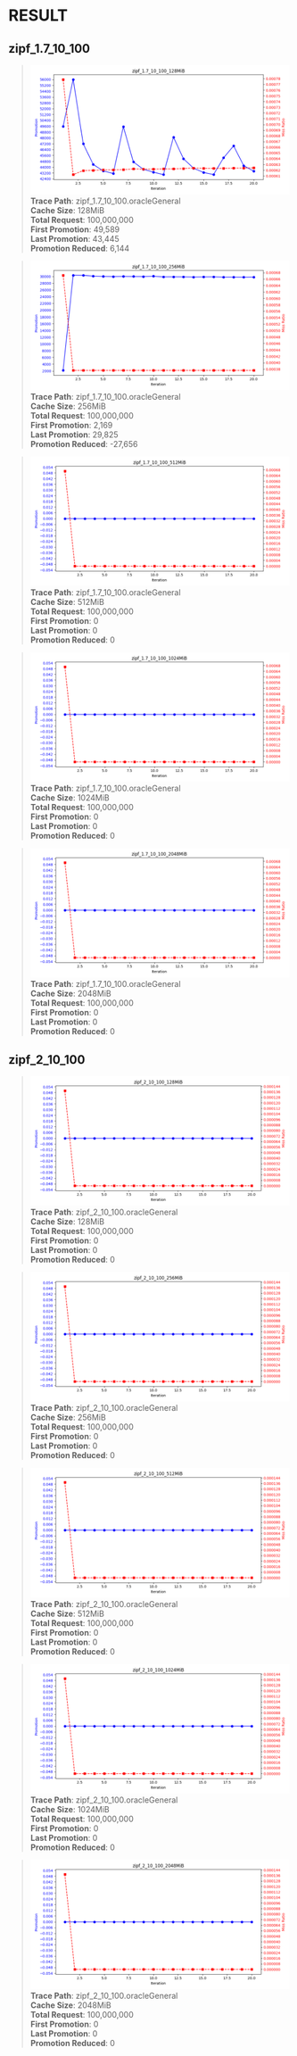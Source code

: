 # RESULT
## zipf_1.7_10_100 
> ![graph](./graph/zipf_1.7_10_100_128MiB_py.png)  
> **Trace Path**: zipf_1.7_10_100.oracleGeneral  
> **Cache Size**: 128MiB  
> **Total Request**: 100,000,000  
> **First Promotion**: 49,589  
> **Last Promotion**: 43,445  
> **Promotion Reduced**: 6,144  

> ![graph](./graph/zipf_1.7_10_100_256MiB_py.png)  
> **Trace Path**: zipf_1.7_10_100.oracleGeneral  
> **Cache Size**: 256MiB  
> **Total Request**: 100,000,000  
> **First Promotion**: 2,169  
> **Last Promotion**: 29,825  
> **Promotion Reduced**: -27,656  

> ![graph](./graph/zipf_1.7_10_100_512MiB_py.png)  
> **Trace Path**: zipf_1.7_10_100.oracleGeneral  
> **Cache Size**: 512MiB  
> **Total Request**: 100,000,000  
> **First Promotion**: 0  
> **Last Promotion**: 0  
> **Promotion Reduced**: 0  

> ![graph](./graph/zipf_1.7_10_100_1024MiB_py.png)  
> **Trace Path**: zipf_1.7_10_100.oracleGeneral  
> **Cache Size**: 1024MiB  
> **Total Request**: 100,000,000  
> **First Promotion**: 0  
> **Last Promotion**: 0  
> **Promotion Reduced**: 0  

> ![graph](./graph/zipf_1.7_10_100_2048MiB_py.png)  
> **Trace Path**: zipf_1.7_10_100.oracleGeneral  
> **Cache Size**: 2048MiB  
> **Total Request**: 100,000,000  
> **First Promotion**: 0  
> **Last Promotion**: 0  
> **Promotion Reduced**: 0  

## zipf_2_10_100 
> ![graph](./graph/zipf_2_10_100_128MiB_py.png)  
> **Trace Path**: zipf_2_10_100.oracleGeneral  
> **Cache Size**: 128MiB  
> **Total Request**: 100,000,000  
> **First Promotion**: 0  
> **Last Promotion**: 0  
> **Promotion Reduced**: 0  

> ![graph](./graph/zipf_2_10_100_256MiB_py.png)  
> **Trace Path**: zipf_2_10_100.oracleGeneral  
> **Cache Size**: 256MiB  
> **Total Request**: 100,000,000  
> **First Promotion**: 0  
> **Last Promotion**: 0  
> **Promotion Reduced**: 0  

> ![graph](./graph/zipf_2_10_100_512MiB_py.png)  
> **Trace Path**: zipf_2_10_100.oracleGeneral  
> **Cache Size**: 512MiB  
> **Total Request**: 100,000,000  
> **First Promotion**: 0  
> **Last Promotion**: 0  
> **Promotion Reduced**: 0  

> ![graph](./graph/zipf_2_10_100_1024MiB_py.png)  
> **Trace Path**: zipf_2_10_100.oracleGeneral  
> **Cache Size**: 1024MiB  
> **Total Request**: 100,000,000  
> **First Promotion**: 0  
> **Last Promotion**: 0  
> **Promotion Reduced**: 0  

> ![graph](./graph/zipf_2_10_100_2048MiB_py.png)  
> **Trace Path**: zipf_2_10_100.oracleGeneral  
> **Cache Size**: 2048MiB  
> **Total Request**: 100,000,000  
> **First Promotion**: 0  
> **Last Promotion**: 0  
> **Promotion Reduced**: 0  

